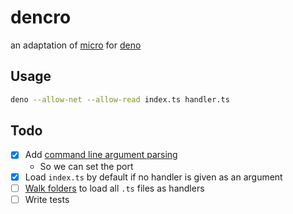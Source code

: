 # dencro

an adaptation of [micro](https://github.com/zeit/micro) for [deno](https://deno.land/)

## Usage

```sh
deno --allow-net --allow-read index.ts handler.ts
```

## Todo

- [x] Add [command line argument parsing](https://deno.land/std/flags/)
  - So we can set the port
- [x] Load `index.ts` by default if no handler is given as an argument
- [ ] [Walk folders](https://deno.land/std/fs/) to load all `.ts` files as handlers
- [ ] Write tests
